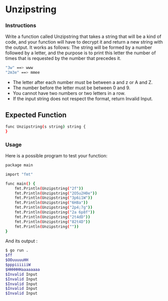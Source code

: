 # Unzipstring
### Instructions

Write a function called Unzipstring that takes a string that will be a kind of code, and your function will have to decrypt it and return a new string with the output. It works as follows: The string will be formed by a number followed by a letter, and the purpose is to print this letter the number of times that is requested by the number that precedes it.
```bash
"3w" ==> www
"2m3e" ==> mmee
```
   - The letter after each number must be between a and z or A and Z.
   - The number before the letter must be between 0 and 9.
   - You cannot have two numbers or two letters in a row.
   - If the input string does not respect the format, return Invalid Input.

## Expected Function
```bash
func Unzipstring(s string) string {
}
```
### Usage

Here is a possible program to test your function:
```bash
package main

import "fmt"

func main() {
    fmt.Println(Unzipstring("2f"))
    fmt.Println(Unzipstring("2O5u2H0e"))
    fmt.Println(Unzipstring("3p6i1W"))
    fmt.Println(Unzipstring("6H8a"))
    fmt.Println(Unzipstring("2p4;7g"))
    fmt.Println(Unzipstring("2a 6p8f"))
    fmt.Println(Unzipstring("2t4dD"))
    fmt.Println(Unzipstring("82t4D"))
    fmt.Println(Unzipstring(""))
}
```
And its output :
```bash
$ go run .
$ff
$OOuuuuuHH
$pppiiiiiiW
$HHHHHHaaaaaaaa
$Invalid Input
$Invalid Input
$Invalid Input
$Invalid Input
$Invalid Input
```